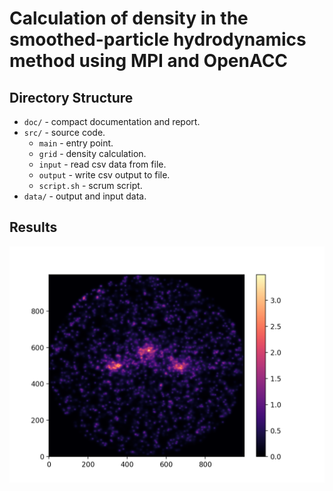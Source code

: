 # Calculation of density in the smoothed-particle hydrodynamics method using MPI and OpenACC

## Directory Structure

- `doc/` - compact documentation and report.
- `src/` - source code.
    - `main` - entry point.
    - `grid` - density calculation.
    - `input` - read csv data from file.
    - `output` - write csv output to file.
    - `script.sh` - scrum script.
- `data/` - output and input data.

## Results

![Alt text](img/graph1000.png?raw=true "1")
